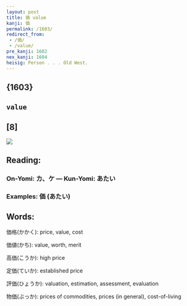 ```yaml
---
layout: post
title: 価 value
kanji: 価
permalink: /1603/
redirect_from:
 - /価/
 - /value/
pre_kanji: 1602
nex_kanji: 1604
heisig: Person . . . Old West.
---
```


## {1603}

## `value`

## [8]

<div class="stroke"><img src="E4BEA1.png" /></div>

## Reading:

### On-Yomi: カ、ケ &mdash; Kun-Yomi: あたい

### Examples: 価 (あたい)

## Words:

価格(かかく): price, value, cost

価値(かち): value, worth, merit

高価(こうか): high price

定価(ていか): established price

評価(ひょうか): valuation, estimation, assessment, evaluation

物価(ぶっか): prices of commodities, prices (in general), cost-of-living
